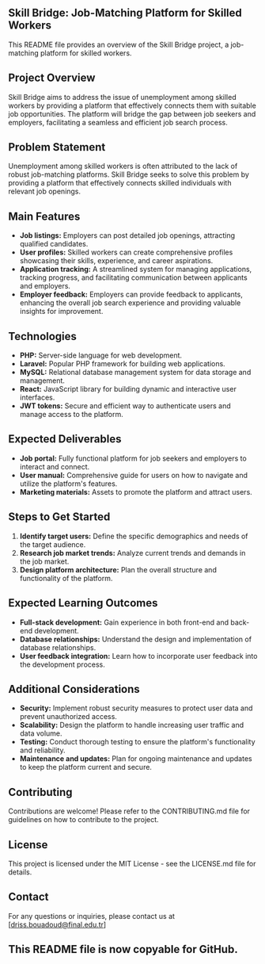 ## Skill Bridge: Job-Matching Platform for Skilled Workers

This README file provides an overview of the Skill Bridge project, a job-matching platform for skilled workers.

## Project Overview

Skill Bridge aims to address the issue of unemployment among skilled workers by providing a platform that effectively connects them with suitable job opportunities. The platform will bridge the gap between job seekers and employers, facilitating a seamless and efficient job search process.

## Problem Statement

Unemployment among skilled workers is often attributed to the lack of robust job-matching platforms. Skill Bridge seeks to solve this problem by providing a platform that effectively connects skilled individuals with relevant job openings.

## Main Features

* **Job listings:** Employers can post detailed job openings, attracting qualified candidates.
* **User profiles:** Skilled workers can create comprehensive profiles showcasing their skills, experience, and career aspirations.
* **Application tracking:** A streamlined system for managing applications, tracking progress, and facilitating communication between applicants and employers.
* **Employer feedback:** Employers can provide feedback to applicants, enhancing the overall job search experience and providing valuable insights for improvement.

## Technologies

* **PHP:** Server-side language for web development.
* **Laravel:** Popular PHP framework for building web applications.
* **MySQL:** Relational database management system for data storage and management.
* **React:** JavaScript library for building dynamic and interactive user interfaces.
* **JWT tokens:** Secure and efficient way to authenticate users and manage access to the platform.

## Expected Deliverables

* **Job portal:** Fully functional platform for job seekers and employers to interact and connect.
* **User manual:** Comprehensive guide for users on how to navigate and utilize the platform's features.
* **Marketing materials:** Assets to promote the platform and attract users.

## Steps to Get Started

1. **Identify target users:** Define the specific demographics and needs of the target audience.
2. **Research job market trends:** Analyze current trends and demands in the job market.
3. **Design platform architecture:** Plan the overall structure and functionality of the platform.

## Expected Learning Outcomes

* **Full-stack development:** Gain experience in both front-end and back-end development.
* **Database relationships:** Understand the design and implementation of database relationships.
* **User feedback integration:** Learn how to incorporate user feedback into the development process.

## Additional Considerations

* **Security:** Implement robust security measures to protect user data and prevent unauthorized access.
* **Scalability:** Design the platform to handle increasing user traffic and data volume.
* **Testing:** Conduct thorough testing to ensure the platform's functionality and reliability.
* **Maintenance and updates:** Plan for ongoing maintenance and updates to keep the platform current and secure.

## Contributing

Contributions are welcome! Please refer to the CONTRIBUTING.md file for guidelines on how to contribute to the project.

## License

This project is licensed under the MIT License - see the LICENSE.md file for details.

## Contact

For any questions or inquiries, please contact us at [driss.bouadoud@final.edu.tr]

## This README file is now copyable for GitHub.
